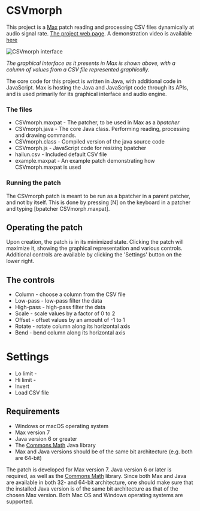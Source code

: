 # CSVmorph

This project is a [Max](https://cycling74.com/products/max/) patch reading and processing CSV files dynamically at audio signal rate. [The project web page](http://thomasdahlandersen.net/CSVmorph). A demonstration video is available [here](https://www.youtube.com/watch?v=ChBopj9Q4lQ)

![CSVmorph interface](http://thomasdahlandersen.net/images/CSVmorph%20interface%20v2.png)

*The graphical interface as it presents in Max is shown above, with a column of values from a CSV file represented graphically.*

The core code for this project is written in Java, with additional code in JavaScript. Max is hosting the Java and JavaScript code through its APIs, and is used primarily for its graphical interface and audio engine.


### The files

* CSVmorph.maxpat - The patcher, to be used in Max as a *bpatcher*
* CSVmorph.java   - The core Java class. Performing reading, processing and drawing commands.
* CSVmorph.class  - Compiled version of the java source code
* CSVmorph.js     - JavaScript code for resizing bpatcher
* hailun.csv      - Included default CSV file
* example.maxpat  - An example patch demonstrating how CSVmorph.maxpat is used


### Running the patch

The CSVmorph patch is meant to be run as a bpatcher in a parent patcher, and not by itself. This is done by pressing [N] on the keyboard in a patcher and typing [bpatcher CSVmorph.maxpat].

## Operating the patch

Upon creation, the patch is in its minimized state. Clicking the patch will maximize it, showing the graphical representation and various controls. Additional controls are available by clicking the 'Settings' button on the lower right.

## The controls

* Column - choose a column from the CSV file
* Low-pass - low-pass filter the data
* High-pass - high-pass filter the data
* Scale - scale values by a factor of 0 to 2
* Offset - offset values by an amouht of -1 to 1
* Rotate - rotate column along its horizontal axis
* Bend - bend column along its horizontal axis

# Settings

* Lo limit - 
* Hi limit - 
* Invert
* Load CSV file


## Requirements

* Windows or macOS operating system
* Max version 7
* Java version 6 or greater
* The [Commons Math](http://commons.apache.org/proper/commons-math/index.html) Java library
* Max and Java versions should be of the same bit architecture (e.g. both are 64-bit)

The patch is developed for Max version 7. Java version 6 or later is required, as well as the [Commons Math](http://commons.apache.org/proper/commons-math/index.html) library. Since both Max and Java are available in both 32- and 64-bit architecture, one should make sure that the installed Java version is of the same bit architecture as that of the chosen Max version. Both Mac OS and Windows operating systems are supported.


